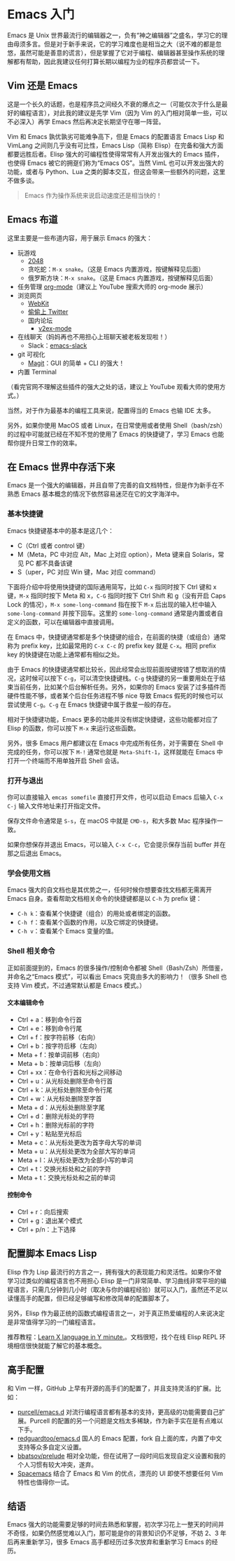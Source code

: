 # Emacs 入门

Emacs 是 Unix 世界最流行的编辑器之一，负有“神之编辑器”之盛名，学习它的理由毋须多言。但是对于新手来说，它的学习难度也是相当之大（说不难的都是忽悠，虽然可能是善意的谎言），但是掌握了它对于编程、编辑器甚至操作系统的理解都有帮助，因此我建议任何打算长期以编程为业的程序员都尝试一下。


## Vim 还是 Emacs

这是一个长久的话题，也是程序员之间经久不衰的爆点之一（可能仅次于什么是最好的编程语言），对此我的建议是先学 Vim（因为 Vim 的入门相对简单一些，可以不必深入）再学 Emacs 然后再决定长期坚守在哪一阵营。

Vim 和 Emacs 孰优孰劣可能难争高下，但是 Emacs 的配置语言 Emacs Lisp 和 VimLang 之间则几乎没有可比性，Emacs Lisp（简称 Elisp）在完备和强大方面都要远胜后者。Elisp 强大的可编程性使得常常有人开发出强大的 Emacs 插件，也使得 Emacs 被它的拥趸们称为“Emacs OS”。当然 VimL 也可以开发出强大的功能，或者与 Python、Lua 之类的脚本交互，但这会带来一些额外的问题，这里不做多谈。

> Emacs 作为操作系统来说启动速度还是相当快的！


## Emacs 布道

这里主要是一些布道内容，用于展示 Emacs 的强大：

- 玩游戏
  - [2048](https://github.com/sprang/emacs-2048)
  - 贪吃蛇：``M-x snake``。（这是 Emacs 内置游戏，按键解释见后面）
  - 俄罗斯方块：``M-x snake``。（这是 Emacs 内置游戏，按键解释见后面）
- 任务管理 [org-mode](http://orgmode.org/)（建议上 YouTube 搜索大师的 org-mode 展示）
- 浏览网页
  - [WebKit](https://www.emacswiki.org/emacs/WebKit)
  - [偷偷上 Twitter](https://github.com/hayamiz/twittering-mode)
  - 国内论坛
    - [v2ex-mode](https://github.com/aborn/v2ex-mode)
- 在线聊天（妈妈再也不用担心上班聊天被老板发现啦！）
  - Slack：[emacs-slack](https://github.com/yuya373/emacs-slack)
- git 可视化
  - [Magit](https://magit.vc/)：GUI 的简单 + CLI 的强大！
- 内置 Terminal

（看完官网不理解这些插件的强大之处的话，建议上 YouTube 观看大师的使用方式。）

当然，对于作为最基本的编程工具来说，配置得当的 Emacs 也输 IDE 太多。

另外，如果你使用 MacOS 或者 Linux，在日常使用或者使用 Shell（bash/zsh）的过程中可能就已经在不知不觉的使用了 Emacs 的快捷键了，学习 Emacs 也能帮你提升日常工作的效率。


## 在 Emacs 世界中存活下来

Emacs 是一个强大的编辑器，并且自带了完善的自文档特性，但是作为新手在不熟悉 Emacs 基本概念的情况下依然容易迷茫在它的文字海洋中。

### 基本快捷键

Emacs 快捷键基本中的基本是这几个：

- C（Ctrl 或者 control 键）
- M（Meta，PC 中对应 Alt，Mac 上对应 option），Meta 键来自 Solaris，常见 PC 都不具备该键
- S（uper，PC 对应 Win 键，Mac 对应 command）

下面将介绍中将使用快捷键的国际通用简写，比如 ``C-x`` 指同时按下 Ctrl 键和 x 键，``M-x`` 指同时按下 Meta 和 x，``C-G`` 指同时按下 Ctrl Shift 和 g（没有开启 Caps Lock 的情况），``M-x some-long-command`` 指在按下 ``M-x`` 后出现的输入栏中输入 ``some-long-command`` 并按下回车。这里的 ``some-long-command`` 通常是内置或者自定义的函数，可以在编辑器中直接调用。

在 Emacs 中，快捷键通常都是多个快捷键的组合，在前面的快捷（或组合）通常称为 prefix key，比如最常用的 ``C-x C-c`` 的 prefix key 就是 ``C-x``。相同 prefix key 的快捷键在功能上通常都有相似之处。

由于 Emacs 的快捷键通常都比较长，因此经常会出现前面按键按错了想取消的情况，这时候可以按下 ``C-g``，可以清空快捷键栈。``C-g`` 快捷键的另一重要用处在于结束当前任务，比如某个后台解析任务。另外，如果你的 Emacs 安装了过多插件而硬件性能不够，或者某个后台任务进程不够 nice 导致 Emacs 假死的时候也可以尝试使用 ``C-g``。``C-g`` 在 Emacs 快捷键中属于救星一般的存在。

相对于快捷键功能，Emacs 更多的功能并没有绑定快捷键，这些功能都对应了 Elisp 的函数，你可以按下 ``M-x`` 来运行这些函数。

另外，很多 Emacs 用户都建议在 Emacs 中完成所有任务，对于需要在 Shell 中完成的任务，你可以按下 ``M-!`` 通常也就是 ``Meta-Shift-1``，这样就能在 Emacs 中打开一个终端而不用单独开启 Shell 会话。

### 打开与退出

你可以直接输入 ``emcas somefile`` 直接打开文件，也可以启动 Emacs 后输入 ``C-x C-j`` 输入文件地址来打开指定文件。

保存文件命令通常是 ``S-s``，在 macOS 中就是 ``CMD-s``，和大多数 Mac 程序操作一致。

如果你想保存并退出 Emacs，可以输入 ``C-x C-c``，它会提示保存当前 buffer 并在那之后退出 Emacs。


### 学会使用文档

Emacs 强大的自文档也是其优势之一，任何时候你想要查找文档都无需离开 Emacs 自身。查看帮助文档相关命令的快捷键都是以 ``C-h`` 为 prefix 键：

- ``C-h k``：查看某个快捷键（组合）的用处或者绑定的函数。
- ``C-h f``：查看某个函数的作用，以及它绑定的快捷键。
- ``C-h v``：查看某个 Emacs 变量的值。

### Shell 相关命令

正如前面提到的，Emacs 的很多操作/控制命令都被 Shell（Bash/Zsh）所借鉴，并命名之“Emacs 模式”，可以看出 Emacs 究竟由多大的影响力！（很多 Shell 也支持 Vim 模式，不过通常默认都是 Emacs 模式。）

#### 文本编辑命令

- Ctrl + a：移到命令行首
- Ctrl + e：移到命令行尾
- Ctrl + f：按字符前移（右向）
- Ctrl + b：按字符后移（左向）
- Meta + f：按单词前移（右向）
- Meta + b：按单词后移（左向）
- Ctrl + xx：在命令行首和光标之间移动
- Ctrl + u：从光标处删除至命令行首
- Ctrl + k：从光标处删除至命令行尾
- Ctrl + w：从光标处删除至字首
- Meta + d：从光标处删除至字尾
- Ctrl + d：删除光标处的字符
- Ctrl + h：删除光标前的字符
- Ctrl + y：粘贴至光标后
- Meta + c：从光标处更改为首字母大写的单词
- Meta + u：从光标处更改为全部大写的单词
- Meta + l：从光标处更改为全部小写的单词
- Ctrl + t：交换光标处和之前的字符
- Meta + t：交换光标处和之前的单词

#### 控制命令

- Ctrl + r：向后搜索
- Ctrl + g：退出某个模式
- Ctrl + p/n：上下选择


## 配置脚本 Emacs Lisp

Elisp 作为 Lisp 最流行的方言之一，拥有强大的表现能力和灵活性。如果你不曾学习过类似的编程语言也不用担心 Elisp 是一门非常简单、学习曲线非常平坦的编程语言，只需几分钟到几小时（取决与你的编程经验）就可以入门，虽然还不足以读懂高手的配置，但已经足够编写和修改简单的配置脚本了。

另外，Elisp 作为最正统的函数式编程语言之一，对于真正热爱编程的人来说决定是非常值得学习的一门编程语言。

推荐教程：[Learn X language in Y minute.](https://learnxinyminutes.com/docs/elisp/)。文档很短，找个在线 Elisp REPL 环境相信很快就能了解它的基本概念。


## 高手配置

和 Vim 一样，GitHub 上早有开源的高手们的配置了，并且支持灵活的扩展。比如：

- [purcell/emacs.d](https://github.com/purcell/emacs.d) 对流行编程语言都有基本的支持，更高级的功能需要自己扩展。Purcell 的配置的另一个问题是文档太多稀缺，作为新手实在是有点难以下手。
- [redguardtoo/emacs.d](https://github.com/redguardtoo/emacs.d) 国人的 Emacs 配置，fork 自上面的库，内置了中文支持等众多自定义设置。
- [bbatsov/prelude](https://github.com/bbatsov/prelude) 相对全功能，但在试用了一段时间后发现自定义设置和我的个人习惯有较大冲突，遂弃。
- [Spacemacs](http://spacemacs.org/) 结合了 Emacs 和 Vim 的优点，漂亮的 UI 即使不想要任何 Vim 特性也值得你一试。


## 结语

Emacs 强大的功能需要足够的时间去熟悉和掌握，初次学习花上一整天的时间并不奇怪，如果仍然感觉难以入门，那可能是你的背景知识仍不足够，不妨 2、3 年后再来重新学习，很多 Emacs 高手都经历过多次放弃和重新学习 Emacs 的经历。

